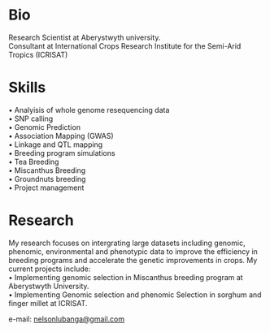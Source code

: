 # Bio
Research Scientist at Aberystwyth university. \
Consultant at International Crops Research Institute for the Semi-Arid Tropics (ICRISAT)

# Skills
• Analyisis of whole genome resequencing data\
• SNP calling\
• Genomic Prediction\
• Association Mapping (GWAS)\
• Linkage and QTL mapping\
• Breeding program simulations\
• Tea Breeding\
• Miscanthus Breeding\
• Groundnuts breeding\
• Project management

# Research
My research focuses on intergrating large datasets including genomic, phenomic, environmental and phenotypic data to improve the efficiency in breeding programs and accelerate the genetic improvements in crops. My current projects include:\
• Implementing genomic selection in Miscanthus breeding program at Aberystwyth University. \
• Implementing Genomic selection and phenomic Selection in sorghum and finger millet at ICRISAT.


e-mail: nelsonlubanga@gmail.com

